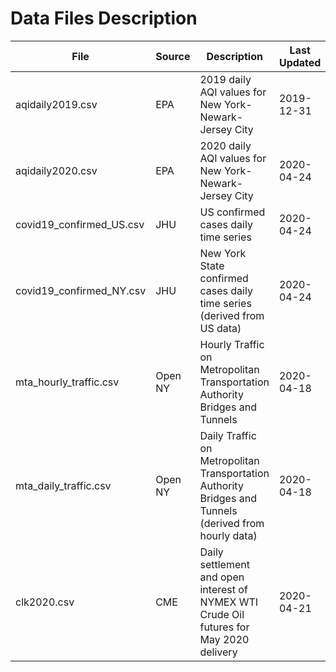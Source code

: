 # Data Files Description

File | Source | Description | Last Updated
---- | ------ | ----------- | ------------
aqidaily2019.csv | EPA | 2019 daily AQI values for New York-Newark-Jersey City | 2019-12-31
aqidaily2020.csv | EPA | 2020 daily AQI values for New York-Newark-Jersey City | 2020-04-24
covid19_confirmed_US.csv | JHU | US confirmed cases daily time series | 2020-04-24
covid19_confirmed_NY.csv | JHU | New York State confirmed cases daily time series (derived from US data) | 2020-04-24
mta_hourly_traffic.csv | Open NY | Hourly Traffic on Metropolitan Transportation Authority Bridges and Tunnels | 2020-04-18
mta_daily_traffic.csv | Open NY | Daily Traffic on Metropolitan Transportation Authority Bridges and Tunnels (derived from hourly data) | 2020-04-18
clk2020.csv | CME | Daily settlement and open interest of NYMEX WTI Crude Oil futures for May 2020 delivery | 2020-04-21
